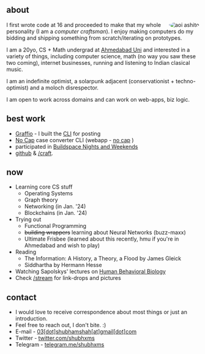 
## about

<div style="float: right; max-width: 25%; max-height: 25%;">
<img src="/images/aoi-pfp.jpeg" id="home-img" style="border-radius:50%;" alt="aoi ashito">
</div>

I first wrote code at 16 and proceeded to make that my whole personality (I am a _computer craftsman_). I enjoy making computers do my bidding and shipping something from scratch/iterating on prototypes.


I am a 20yo, CS + Math undergrad at [Ahmedabad Uni](https://ahduni.edu.in) and interested in a variety of things, including computer science, math (no way you saw these two coming), internet businesses, running and listening to Indian clasical music.

I am an indefinite optimist, a solarpunk adjacent (conservationist + techno-optimist) and a moloch disrespector.

I am open to work across domains and can work on web-apps, biz logic.



## best work
- [Graffio](https://graffio.xyz) - I built the [CLI](https://github.com/shubhxms/graffio) for posting
- [No Cap](https://gtihub.com/shubhxms/nocap) case converter CLI (webapp - [no cap](https://no-cap.netlify.app/) )
- participated in [Buildspace Nights and Weekends](https://buildspace.so/)
  <!-- S4, S3 and [S2](https://polygonscan.com/tx/0xb78eeb255a386d49f7d00859568370da52566184400727c4baa4fdf8c7dd6210). -->
- [github](https://github.com/shubhxms) & [/craft](/craft).

<!-- {{% sidenote %}} will update later {{% /sidenote %}} -->

## now
- Learning core CS stuff 
  - Operating Systems
  - Graph theory
  - Networking (in Jan. '24)
  - Blockchains (in Jan. '24)
- Trying out
  - Functional Programming
  - ~~building wrappers~~ learning about Neural Networks (buzz-maxx)
  - Ultimate Frisbee (learned about this recently, hmu if you're in Ahmedabad and wish to play)
- Reading
  - The Information: A History, a Theory, a Flood by James Gleick
  - Siddhartha by Hermann Hesse
- Watching Sapolskys' lectures on [Human Behavioral Biology](https://youtube.com/playlist?list=PL848F2368C90DDC3D)
- Check [/stream](/stream) for link-drops and pictures

## contact

- I would love to receive correspondence about most things or just an introduction.
- Feel free to reach out, I don't bite. :)
- E-mail - [03[dot]shubhamshah[at]gmail[dot]com](mailto:03.shubhamshah@gmail.com)
- Twitter - [twitter.com/shubhxms](https://twitter.com/shubhxms)
- Telegram - [telegram.me/shubhxms](https://telegram.me/shubhxms)
